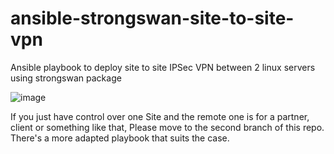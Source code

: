 # ansible-strongswan-site-to-site-vpn
Ansible playbook to deploy site to site IPSec VPN between 2 linux servers using strongswan package

![image](https://user-images.githubusercontent.com/72862222/178136929-14e9b40d-5c31-422b-917e-4c1951f30a2c.png)

If you just have control over one Site and the remote one is for a partner, client or something like that, Please move to the second branch of this repo. There's a more adapted playbook that suits the case.
